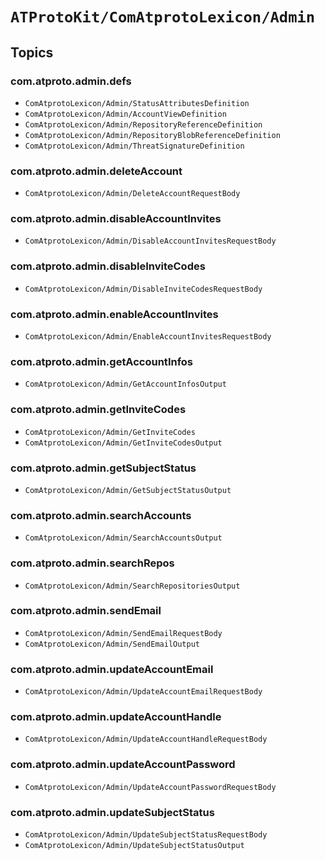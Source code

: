 # ``ATProtoKit/ComAtprotoLexicon/Admin``

## Topics

### com.atproto.admin.defs

- ``ComAtprotoLexicon/Admin/StatusAttributesDefinition``
- ``ComAtprotoLexicon/Admin/AccountViewDefinition``
- ``ComAtprotoLexicon/Admin/RepositoryReferenceDefinition``
- ``ComAtprotoLexicon/Admin/RepositoryBlobReferenceDefinition``
- ``ComAtprotoLexicon/Admin/ThreatSignatureDefinition``

### com.atproto.admin.deleteAccount

- ``ComAtprotoLexicon/Admin/DeleteAccountRequestBody``

### com.atproto.admin.disableAccountInvites

- ``ComAtprotoLexicon/Admin/DisableAccountInvitesRequestBody``

### com.atproto.admin.disableInviteCodes

- ``ComAtprotoLexicon/Admin/DisableInviteCodesRequestBody``

### com.atproto.admin.enableAccountInvites

- ``ComAtprotoLexicon/Admin/EnableAccountInvitesRequestBody``

### com.atproto.admin.getAccountInfos

- ``ComAtprotoLexicon/Admin/GetAccountInfosOutput``

### com.atproto.admin.getInviteCodes

- ``ComAtprotoLexicon/Admin/GetInviteCodes``
- ``ComAtprotoLexicon/Admin/GetInviteCodesOutput``

### com.atproto.admin.getSubjectStatus

- ``ComAtprotoLexicon/Admin/GetSubjectStatusOutput``

### com.atproto.admin.searchAccounts

- ``ComAtprotoLexicon/Admin/SearchAccountsOutput``

### com.atproto.admin.searchRepos

- ``ComAtprotoLexicon/Admin/SearchRepositoriesOutput``

### com.atproto.admin.sendEmail

- ``ComAtprotoLexicon/Admin/SendEmailRequestBody``
- ``ComAtprotoLexicon/Admin/SendEmailOutput``

### com.atproto.admin.updateAccountEmail

- ``ComAtprotoLexicon/Admin/UpdateAccountEmailRequestBody``

### com.atproto.admin.updateAccountHandle

- ``ComAtprotoLexicon/Admin/UpdateAccountHandleRequestBody``

### com.atproto.admin.updateAccountPassword

- ``ComAtprotoLexicon/Admin/UpdateAccountPasswordRequestBody``

### com.atproto.admin.updateSubjectStatus

- ``ComAtprotoLexicon/Admin/UpdateSubjectStatusRequestBody``
- ``ComAtprotoLexicon/Admin/UpdateSubjectStatusOutput``
